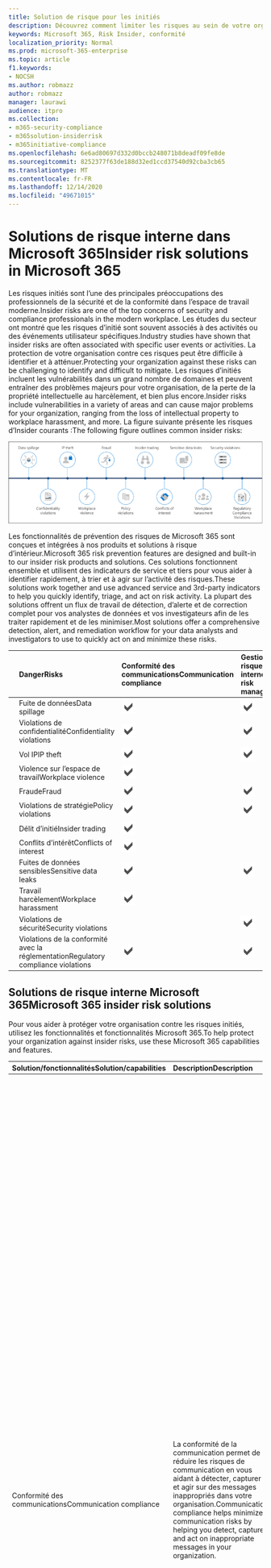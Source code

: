 ```yaml
---
title: Solution de risque pour les initiés
description: Découvrez comment limiter les risques au sein de votre organisation avec des solutions aux risques initiés dans Microsoft 365.
keywords: Microsoft 365, Risk Insider, conformité
localization_priority: Normal
ms.prod: microsoft-365-enterprise
ms.topic: article
f1.keywords:
- NOCSH
ms.author: robmazz
author: robmazz
manager: laurawi
audience: itpro
ms.collection:
- m365-security-compliance
- m365solution-insiderrisk
- m365initiative-compliance
ms.openlocfilehash: 6e6ad80697d332d0bccb248071b8deadf09fe8de
ms.sourcegitcommit: 8252377f63de188d32ed1ccd37540d92cba3cb65
ms.translationtype: MT
ms.contentlocale: fr-FR
ms.lasthandoff: 12/14/2020
ms.locfileid: "49671015"
---
```

# <a name="insider-risk-solutions-in-microsoft-365"></a><span data-ttu-id="02a23-104">Solutions de risque interne dans Microsoft 365</span><span class="sxs-lookup"><span data-stu-id="02a23-104">Insider risk solutions in Microsoft 365</span></span>

<span data-ttu-id="02a23-105">Les risques initiés sont l’une des principales préoccupations des professionnels de la sécurité et de la conformité dans l’espace de travail moderne.</span><span class="sxs-lookup"><span data-stu-id="02a23-105">Insider risks are one of the top concerns of security and compliance professionals in the modern workplace.</span></span> <span data-ttu-id="02a23-106">Les études du secteur ont montré que les risques d’initié sont souvent associés à des activités ou des événements utilisateur spécifiques.</span><span class="sxs-lookup"><span data-stu-id="02a23-106">Industry studies have shown that insider risks are often associated with specific user events or activities.</span></span> <span data-ttu-id="02a23-107">La protection de votre organisation contre ces risques peut être difficile à identifier et à atténuer.</span><span class="sxs-lookup"><span data-stu-id="02a23-107">Protecting your organization against these risks can be challenging to identify and difficult to mitigate.</span></span> <span data-ttu-id="02a23-108">Les risques d’initiés incluent les vulnérabilités dans un grand nombre de domaines et peuvent entraîner des problèmes majeurs pour votre organisation, de la perte de la propriété intellectuelle au harcèlement, et bien plus encore.</span><span class="sxs-lookup"><span data-stu-id="02a23-108">Insider risks include vulnerabilities in a variety of areas and can cause major problems for your organization, ranging from the loss of intellectual property to workplace harassment, and more.</span></span> <span data-ttu-id="02a23-109">La figure suivante présente les risques d’Insider courants :</span><span class="sxs-lookup"><span data-stu-id="02a23-109">The following figure outlines common insider risks:</span></span>

![Menaces pour les risques des Insiders](../media/ir-solution-threats.png)

<span data-ttu-id="02a23-111">Les fonctionnalités de prévention des risques de Microsoft 365 sont conçues et intégrées à nos produits et solutions à risque d’intérieur.</span><span class="sxs-lookup"><span data-stu-id="02a23-111">Microsoft 365 risk prevention features are designed and built-in to our insider risk products and solutions.</span></span> <span data-ttu-id="02a23-112">Ces solutions fonctionnent ensemble et utilisent des indicateurs de service et tiers pour vous aider à identifier rapidement, à trier et à agir sur l’activité des risques.</span><span class="sxs-lookup"><span data-stu-id="02a23-112">These solutions work together and use advanced service and 3rd-party indicators to help you quickly identify, triage, and act on risk activity.</span></span> <span data-ttu-id="02a23-113">La plupart des solutions offrent un flux de travail de détection, d’alerte et de correction complet pour vos analystes de données et vos investigateurs afin de les traiter rapidement et de les minimiser.</span><span class="sxs-lookup"><span data-stu-id="02a23-113">Most solutions offer a comprehensive detection, alert, and remediation workflow for your data analysts and investigators to use to quickly act on and minimize these risks.</span></span>

| | <span data-ttu-id="02a23-114">Danger</span><span class="sxs-lookup"><span data-stu-id="02a23-114">Risks</span></span> | <span data-ttu-id="02a23-115">Conformité des communications</span><span class="sxs-lookup"><span data-stu-id="02a23-115">Communication compliance</span></span> | <span data-ttu-id="02a23-116">Gestion des risques internes</span><span class="sxs-lookup"><span data-stu-id="02a23-116">Insider risk management</span></span> | <span data-ttu-id="02a23-117">Obstacles aux informations</span><span class="sxs-lookup"><span data-stu-id="02a23-117">Information barriers</span></span> | <span data-ttu-id="02a23-118">Gestion des accès privilégiés</span><span class="sxs-lookup"><span data-stu-id="02a23-118">Privileged access management</span></span> |
| :---- | :-------- | :--------------------------- | :-------------------------- |:-------------------------| :--------------------------------|
| ![Icône de fuite de données](../media/ir-risk-data-spillage.png)| <span data-ttu-id="02a23-120">Fuite de données</span><span class="sxs-lookup"><span data-stu-id="02a23-120">Data spillage</span></span> | ![Pris en charge](../media/check-mark.png) | ![Pris en charge](../media/check-mark.png) |  |  |
| ![Icône violations de confidentialité](../media/ir-risk-confidentiality-violations.png)| <span data-ttu-id="02a23-124">Violations de confidentialité</span><span class="sxs-lookup"><span data-stu-id="02a23-124">Confidentiality violations</span></span> | ![Pris en charge](../media/check-mark.png) | ![Pris en charge](../media/check-mark.png) | ![Pris en charge](../media/check-mark.png) |  |
| ![Icône de vol IP](../media/ir-risk-ip-theft.png)| <span data-ttu-id="02a23-129">Vol IP</span><span class="sxs-lookup"><span data-stu-id="02a23-129">IP theft</span></span> | ![Pris en charge](../media/check-mark.png) | ![Pris en charge](../media/check-mark.png) | ![Pris en charge](../media/check-mark.png) |  |
| ![Icône violence Workplace](../media/ir-risk-workplace-violence.png)| <span data-ttu-id="02a23-134">Violence sur l’espace de travail</span><span class="sxs-lookup"><span data-stu-id="02a23-134">Workplace violence</span></span> | ![Pris en charge](../media/check-mark.png) |  |  |  |
| ![Icône fraude/voleur](../media/ir-risk-fraud.png)| <span data-ttu-id="02a23-137">Fraude</span><span class="sxs-lookup"><span data-stu-id="02a23-137">Fraud</span></span> | ![Pris en charge](../media/check-mark.png) | ![Pris en charge](../media/check-mark.png) |  |  |
| ![Icône violations de stratégie](../media/ir-risk-policy-violations.png)| <span data-ttu-id="02a23-141">Violations de stratégie</span><span class="sxs-lookup"><span data-stu-id="02a23-141">Policy violations</span></span> | ![Pris en charge](../media/check-mark.png) | ![Pris en charge](../media/check-mark.png) | ![Pris en charge](../media/check-mark.png) | ![Pris en charge](../media/check-mark.png) |
| ![Icône de négociation/négociation d’initié](../media/ir-risk-insider-trading.png)| <span data-ttu-id="02a23-147">Délit d’initié</span><span class="sxs-lookup"><span data-stu-id="02a23-147">Insider trading</span></span> | ![Pris en charge](../media/check-mark.png) |  |  |  |
| ![Icône conflits d’intérêt](../media/ir-risk-conflicts-of-interest.png)| <span data-ttu-id="02a23-150">Conflits d’intérêt</span><span class="sxs-lookup"><span data-stu-id="02a23-150">Conflicts of interest</span></span> | ![Pris en charge](../media/check-mark.png) |  | ![Pris en charge](../media/check-mark.png) |  |
| ![Icône périphériques/fuites de données sensibles](../media/ir-risk-sensitive-data-leaks.png)| <span data-ttu-id="02a23-154">Fuites de données sensibles</span><span class="sxs-lookup"><span data-stu-id="02a23-154">Sensitive data leaks</span></span> | ![Pris en charge](../media/check-mark.png) | ![Pris en charge](../media/check-mark.png) |  |  |
| ![Icône lieu de harcèlement/personnes dans le Bureau](../media/ir-risk-workplace-harassment.png)| <span data-ttu-id="02a23-158">Travail harcèlement</span><span class="sxs-lookup"><span data-stu-id="02a23-158">Workplace harassment</span></span> | ![Pris en charge](../media/check-mark.png) |  |  |  |
| ![Icône violations de sécurité](../media/ir-risk-security-violations.png)| <span data-ttu-id="02a23-161">Violations de sécurité</span><span class="sxs-lookup"><span data-stu-id="02a23-161">Security violations</span></span> |  | ![Pris en charge](../media/check-mark.png) |  | ![Pris en charge](../media/check-mark.png) |
| ![Icône violations de conformité réglementaire](../media/ir-risk-regulatory-compliance-violations.png)| <span data-ttu-id="02a23-165">Violations de la conformité avec la réglementation</span><span class="sxs-lookup"><span data-stu-id="02a23-165">Regulatory compliance violations</span></span> | ![Pris en charge](../media/check-mark.png) | ![Pris en charge](../media/check-mark.png) | ![Pris en charge](../media/check-mark.png) |  |

## <a name="microsoft-365-insider-risk-solutions"></a><span data-ttu-id="02a23-169">Solutions de risque interne Microsoft 365</span><span class="sxs-lookup"><span data-stu-id="02a23-169">Microsoft 365 insider risk solutions</span></span>

<span data-ttu-id="02a23-170">Pour vous aider à protéger votre organisation contre les risques initiés, utilisez les fonctionnalités et fonctionnalités Microsoft 365.</span><span class="sxs-lookup"><span data-stu-id="02a23-170">To help protect your organization against insider risks, use these Microsoft 365 capabilities and features.</span></span>

| <span data-ttu-id="02a23-171">Solution/fonctionnalités</span><span class="sxs-lookup"><span data-stu-id="02a23-171">Solution/capabilities</span></span> | <span data-ttu-id="02a23-172">Description</span><span class="sxs-lookup"><span data-stu-id="02a23-172">Description</span></span> | <span data-ttu-id="02a23-173">Licence</span><span class="sxs-lookup"><span data-stu-id="02a23-173">Licensing</span></span> |
| :------------------------ | :-------------- | :------------ |
| <span data-ttu-id="02a23-174">Conformité des communications</span><span class="sxs-lookup"><span data-stu-id="02a23-174">Communication compliance</span></span> | <span data-ttu-id="02a23-175">La conformité de la communication permet de réduire les risques de communication en vous aidant à détecter, capturer et agir sur des messages inappropriés dans votre organisation.</span><span class="sxs-lookup"><span data-stu-id="02a23-175">Communication compliance helps minimize communication risks by helping you detect, capture, and act on inappropriate messages in your organization.</span></span> | <span data-ttu-id="02a23-176">Abonnement Microsoft 365 E5 (payant ou version d’évaluation)</span><span class="sxs-lookup"><span data-stu-id="02a23-176">Microsoft 365 E5 subscription (paid or trial version)</span></span> <br> <span data-ttu-id="02a23-177">Microsoft 365 E3 subscription + le complément de conformité Microsoft 365 E5</span><span class="sxs-lookup"><span data-stu-id="02a23-177">Microsoft 365 E3 subscription + the Microsoft 365 E5 Compliance add-on</span></span> <br> <span data-ttu-id="02a23-178">Microsoft 365 E3 subscription + le complément de gestion des risques de Microsoft 365 E5 Insider</span><span class="sxs-lookup"><span data-stu-id="02a23-178">Microsoft 365 E3 subscription + the Microsoft 365 E5 Insider Risk Management add-on</span></span> <br> <span data-ttu-id="02a23-179">Abonnement Microsoft 365 a5 (payant ou version d’évaluation)</span><span class="sxs-lookup"><span data-stu-id="02a23-179">Microsoft 365 A5 subscription (paid or trial version)</span></span> <br> <span data-ttu-id="02a23-180">Abonnement Microsoft 365 a3 + complément Microsoft 365 a5 Compliance</span><span class="sxs-lookup"><span data-stu-id="02a23-180">Microsoft 365 A3 subscription + the Microsoft 365 A5 Compliance add-on</span></span> <br> <span data-ttu-id="02a23-181">Abonnement Microsoft 365 a3 + complément de gestion des risques Microsoft 365 a5 Insider</span><span class="sxs-lookup"><span data-stu-id="02a23-181">Microsoft 365 A3 subscription + the Microsoft 365 A5 Insider Risk Management add-on</span></span> <br> <span data-ttu-id="02a23-182">Abonnement Microsoft 365 G5 (payant ou version d’évaluation)</span><span class="sxs-lookup"><span data-stu-id="02a23-182">Microsoft 365 G5 subscription (paid or trial version)</span></span> <br> <span data-ttu-id="02a23-183">Abonnement Microsoft 365 G5 + le complément de conformité Microsoft 365 G5</span><span class="sxs-lookup"><span data-stu-id="02a23-183">Microsoft 365 G5 subscription + the Microsoft 365 G5 Compliance add-on</span></span> <br> <span data-ttu-id="02a23-184">Abonnement Microsoft 365 G5 + le complément de gestion des risques Microsoft 365 G5 Insider</span><span class="sxs-lookup"><span data-stu-id="02a23-184">Microsoft 365 G5 subscription + the Microsoft 365 G5 Insider Risk Management add-on</span></span> <br> <span data-ttu-id="02a23-185">Office 365 entreprise E5 abonnement (payant ou version d’évaluation)</span><span class="sxs-lookup"><span data-stu-id="02a23-185">Office 365 Enterprise E5 subscription (paid or trial version)</span></span> <br> <span data-ttu-id="02a23-186">Abonnement Office 365 a5 (payant ou version d’évaluation)</span><span class="sxs-lookup"><span data-stu-id="02a23-186">Office 365 A5 subscription (paid or trial version)</span></span> <br> <span data-ttu-id="02a23-187">Office 365 entreprise E3 abonnement + le complément Office 365 Advanced Compliance (non disponible pour les nouveaux abonnements)</span><span class="sxs-lookup"><span data-stu-id="02a23-187">Office 365 Enterprise E3 subscription + the Office 365 Advanced Compliance add-on (no longer available for new subscriptions)</span></span> |
| <span data-ttu-id="02a23-188">Gestion des risques internes</span><span class="sxs-lookup"><span data-stu-id="02a23-188">Insider risk management</span></span> | <span data-ttu-id="02a23-189">La gestion des risques initiés permet de réduire les risques internes en vous permettant de détecter, d’examiner et d’agir sur les activités malveillantes et involontaires dans votre organisation.</span><span class="sxs-lookup"><span data-stu-id="02a23-189">Insider risk management helps minimize internal risks by enabling you to detect, investigate, and act on malicious and inadvertent activities in your organization.</span></span> | <span data-ttu-id="02a23-190">Abonnement Microsoft 365 E5 (payant ou version d’évaluation) abonnement Microsoft 365 E3 + le complément de conformité Microsoft 365 E5</span><span class="sxs-lookup"><span data-stu-id="02a23-190">Microsoft 365 E5 subscription (paid or trial version) Microsoft 365 E3 subscription + the Microsoft 365 E5 Compliance add-on</span></span> <br> <span data-ttu-id="02a23-191">Microsoft 365 E3 subscription + le complément de gestion des risques de Microsoft 365 E5 Insider</span><span class="sxs-lookup"><span data-stu-id="02a23-191">Microsoft 365 E3 subscription + the Microsoft 365 E5 Insider Risk Management add-on</span></span> <br> <span data-ttu-id="02a23-192">Abonnement Microsoft 365 a5 (payant ou version d’évaluation)</span><span class="sxs-lookup"><span data-stu-id="02a23-192">Microsoft 365 A5 subscription (paid or trial version)</span></span> <br> <span data-ttu-id="02a23-193">Abonnement Microsoft 365 a3 + complément Microsoft 365 a5 Compliance</span><span class="sxs-lookup"><span data-stu-id="02a23-193">Microsoft 365 A3 subscription + the Microsoft 365 A5 Compliance add-on</span></span> <br> <span data-ttu-id="02a23-194">Abonnement Microsoft 365 a3 + complément de gestion des risques Microsoft 365 a5 Insider</span><span class="sxs-lookup"><span data-stu-id="02a23-194">Microsoft 365 A3 subscription + the Microsoft 365 A5 Insider Risk Management add-on</span></span> |
| <span data-ttu-id="02a23-195">Obstacles aux informations</span><span class="sxs-lookup"><span data-stu-id="02a23-195">Information barriers</span></span> | <span data-ttu-id="02a23-196">Les barrières d’informations vous permettent de restreindre la communication et la collaboration entre deux groupes internes afin d’éviter un conflit d’intérêts au sein de votre organisation.</span><span class="sxs-lookup"><span data-stu-id="02a23-196">Information barriers allow you to restrict communication and collaboration between two internal groups to avoid a conflict of interest from occurring in your organization.</span></span>  | <span data-ttu-id="02a23-197">Microsoft 365 E5/a5</span><span class="sxs-lookup"><span data-stu-id="02a23-197">Microsoft 365 E5/A5</span></span> <br> <span data-ttu-id="02a23-198">Office 365 E5/a5</span><span class="sxs-lookup"><span data-stu-id="02a23-198">Office 365 E5/A5</span></span> <br> <span data-ttu-id="02a23-199">Conformité avancée Office 365</span><span class="sxs-lookup"><span data-stu-id="02a23-199">Office 365 Advanced Compliance</span></span> <br> <span data-ttu-id="02a23-200">Conformité Microsoft 365 E5/a5</span><span class="sxs-lookup"><span data-stu-id="02a23-200">Microsoft 365 Compliance E5/A5</span></span> <br> <span data-ttu-id="02a23-201">Gestion des risques Microsoft 365 Insider</span><span class="sxs-lookup"><span data-stu-id="02a23-201">Microsoft 365 Insider Risk Management</span></span> |
| <span data-ttu-id="02a23-202">Gestion des accès privilégiés</span><span class="sxs-lookup"><span data-stu-id="02a23-202">Privileged access management</span></span> | <span data-ttu-id="02a23-203">La gestion des accès privilégiés permet un contrôle d’accès granulaire via des tâches d’administration Exchange Online privilégiées dans Office 365.</span><span class="sxs-lookup"><span data-stu-id="02a23-203">Privileged access management allows granular access control over privileged Exchange Online admin tasks in Office 365.</span></span> <span data-ttu-id="02a23-204">Elle peut faciliter la protection de votre organisation contre des violations utilisant les comptes d’administration privilégiés existants avec un accès permanent aux données sensibles ou un accès aux paramètres de configuration critiques.</span><span class="sxs-lookup"><span data-stu-id="02a23-204">It can help protect your organization from breaches that use existing privileged admin accounts with standing access to sensitive data or access to critical configuration settings.</span></span> | <span data-ttu-id="02a23-205">Microsoft 365 E5/a5</span><span class="sxs-lookup"><span data-stu-id="02a23-205">Microsoft 365 E5/A5</span></span> <br> <span data-ttu-id="02a23-206">Office 365 E5/a5</span><span class="sxs-lookup"><span data-stu-id="02a23-206">Office 365 E5/A5</span></span> <br> <span data-ttu-id="02a23-207">Microsoft 365 E5/a5 conformité</span><span class="sxs-lookup"><span data-stu-id="02a23-207">Microsoft 365 E5/A5 Compliance</span></span> <br> <span data-ttu-id="02a23-208">Microsoft 365 E5/a5 protection des informations et gouvernance</span><span class="sxs-lookup"><span data-stu-id="02a23-208">Microsoft 365 E5/A5 Information Protection and Governance</span></span> |

## <a name="deploy-microsoft-365-insider-risk-solutions"></a><span data-ttu-id="02a23-209">Déployer Microsoft 365 Insider Risk solutions</span><span class="sxs-lookup"><span data-stu-id="02a23-209">Deploy Microsoft 365 insider risk solutions</span></span>

<span data-ttu-id="02a23-210">Pour vous aider à protéger votre organisation contre les risques d’Insider, configurez et déployez les solutions Microsoft 365 suivantes :</span><span class="sxs-lookup"><span data-stu-id="02a23-210">To help protect your organization against insider risks, set up and deploy the following Microsoft 365 solutions:</span></span>

![Protection approfondie contre les risques initiés](../media/ir-solution-defense-in-depth.png)

1. <span data-ttu-id="02a23-212">Configurez et créez des [stratégies de conformité de communication](communication-compliance-solution-overview.md).</span><span class="sxs-lookup"><span data-stu-id="02a23-212">Configure and create [communication compliance policies](communication-compliance-solution-overview.md).</span></span>
2. <span data-ttu-id="02a23-213">Configurez et créez des [stratégies de gestion des risques internes](insider-risk-management-solution-overview.md).</span><span class="sxs-lookup"><span data-stu-id="02a23-213">Configure and create [insider risk management policies](insider-risk-management-solution-overview.md).</span></span>
3. <span data-ttu-id="02a23-214">Facultatif : configurez et créez des [stratégies de barrière des informations](information-barriers-solution-overview.md).</span><span class="sxs-lookup"><span data-stu-id="02a23-214">Optional: Configure and create [information barrier policies](information-barriers-solution-overview.md).</span></span>
4. <span data-ttu-id="02a23-215">Facultatif : activez et configurez la [gestion des accès privilégiés](privileged-access-management-solution-overview.md).</span><span class="sxs-lookup"><span data-stu-id="02a23-215">Optional: Enable and configure [privileged access management](privileged-access-management-solution-overview.md).</span></span>

## <a name="illustrations-with-examples"></a><span data-ttu-id="02a23-216">Illustrations avec des exemples</span><span class="sxs-lookup"><span data-stu-id="02a23-216">Illustrations with examples</span></span>

<span data-ttu-id="02a23-217">Pour vous aider à planifier une stratégie intégrée pour l’implémentation des fonctionnalités de risque de Microsoft 365 Insider, téléchargez le jeu d’illustrations des *fonctionnalités de protection et de conformité des informations de microsoft 365* .</span><span class="sxs-lookup"><span data-stu-id="02a23-217">To help you plan an integrated strategy for implementing Microsoft 365 insider risk capabilities, download the *Microsoft 365 information protection and compliance capabilities* set of illustrations.</span></span> <span data-ttu-id="02a23-218">Pour les fonctionnalités de risque pour les initiés, voir les rubriques d’illustration 5-7.</span><span class="sxs-lookup"><span data-stu-id="02a23-218">For insider risk capabilities, see the architecture illustration topics 5-7.</span></span> <span data-ttu-id="02a23-219">N’hésitez pas à les adapter à votre usage personnel.</span><span class="sxs-lookup"><span data-stu-id="02a23-219">Feel free to adapt these illustrations for your own use.</span></span>

| <span data-ttu-id="02a23-220">Item</span><span class="sxs-lookup"><span data-stu-id="02a23-220">Item</span></span> | <span data-ttu-id="02a23-221">Description</span><span class="sxs-lookup"><span data-stu-id="02a23-221">Description</span></span> |
|:-----|:------------|
|<span data-ttu-id="02a23-222">[![Poster du modèle : fonctionnalités de la conformité et de la protection des informations Microsoft 365](../media/solutions-architecture-center/m365-compliance-illustrations-thumb.png)](https://download.microsoft.com/download/3/a/6/3a6ab1a3-feb0-4ee2-8e77-62415a772e53/m365-compliance-illustrations.pdf)</span><span class="sxs-lookup"><span data-stu-id="02a23-222">[![Model poster: Microsoft 365 information protection and compliance capabilities](../media/solutions-architecture-center/m365-compliance-illustrations-thumb.png)](https://download.microsoft.com/download/3/a/6/3a6ab1a3-feb0-4ee2-8e77-62415a772e53/m365-compliance-illustrations.pdf)</span></span> <br/> <span data-ttu-id="02a23-223">[Télécharger en tant que fichier PDF](https://download.microsoft.com/download/3/a/6/3a6ab1a3-feb0-4ee2-8e77-62415a772e53/m365-compliance-illustrations.pdf) \| [Télécharger en tant que Visio](https://download.microsoft.com/download/3/a/6/3a6ab1a3-feb0-4ee2-8e77-62415a772e53/m365-compliance-illustrations.vsdx)  </span><span class="sxs-lookup"><span data-stu-id="02a23-223">[Download as a PDF](https://download.microsoft.com/download/3/a/6/3a6ab1a3-feb0-4ee2-8e77-62415a772e53/m365-compliance-illustrations.pdf)  \| [Download as a Visio](https://download.microsoft.com/download/3/a/6/3a6ab1a3-feb0-4ee2-8e77-62415a772e53/m365-compliance-illustrations.vsdx)</span></span> <br/> <span data-ttu-id="02a23-224">Mise à jour du 2020 octobre</span><span class="sxs-lookup"><span data-stu-id="02a23-224">Updated October 2020</span></span>|<span data-ttu-id="02a23-225">Inclus :</span><span class="sxs-lookup"><span data-stu-id="02a23-225">Includes:</span></span> <ul><li>  <span data-ttu-id="02a23-226">Protection des informations et protection contre la perte de données Microsoft</span><span class="sxs-lookup"><span data-stu-id="02a23-226">Microsoft information protection and data loss prevention</span></span></li><li><span data-ttu-id="02a23-227">Stratégies de rétention et étiquettes de rétention</span><span class="sxs-lookup"><span data-stu-id="02a23-227">Retention policies and retention labels</span></span> </li><li><span data-ttu-id="02a23-228">Obstacles aux informations</span><span class="sxs-lookup"><span data-stu-id="02a23-228">Information barriers</span></span></li><li><span data-ttu-id="02a23-229">Conformité des communications</span><span class="sxs-lookup"><span data-stu-id="02a23-229">Communication compliance</span></span></li><li><span data-ttu-id="02a23-230">Gestion des risques internes</span><span class="sxs-lookup"><span data-stu-id="02a23-230">Insider risk management</span></span></li><li><span data-ttu-id="02a23-231">Réception de données tierces</span><span class="sxs-lookup"><span data-stu-id="02a23-231">Third-party data ingestion</span></span></li>|

## <a name="training"></a><span data-ttu-id="02a23-232">Formation</span><span class="sxs-lookup"><span data-stu-id="02a23-232">Training</span></span>

<span data-ttu-id="02a23-233">Formation de l’équipe des administrateurs et de la mise en conformité les bases de chaque solution de risque Insider peuvent aider votre organisation à démarrer plus rapidement à l’aide de vos efforts de déploiement et de mise en œuvre.</span><span class="sxs-lookup"><span data-stu-id="02a23-233">Training your administrators and compliance team in the basics for each insider risk solution can help your organization get started more quickly with your deployment and implementation efforts.</span></span> 

<span data-ttu-id="02a23-234">Microsoft 365 fournit les ressources suivantes pour aider les utilisateurs au sein de votre organisation :</span><span class="sxs-lookup"><span data-stu-id="02a23-234">Microsoft 365 provides the following resources to help inform and train these users in your organization:</span></span>

| <span data-ttu-id="02a23-235">Solution/domaine</span><span class="sxs-lookup"><span data-stu-id="02a23-235">Solution/Area</span></span> | <span data-ttu-id="02a23-236">Ressources</span><span class="sxs-lookup"><span data-stu-id="02a23-236">Resources</span></span> |
|:------------------|:--------------|
| <span data-ttu-id="02a23-237">Gérer les risques internes dans Microsoft 365</span><span class="sxs-lookup"><span data-stu-id="02a23-237">Manage insider risk in Microsoft 365</span></span> |[<span data-ttu-id="02a23-238">Chemin d’apprentissage complet</span><span class="sxs-lookup"><span data-stu-id="02a23-238">Complete learning path</span></span>](/learn/paths/m365-compliance-insider) <br> <span data-ttu-id="02a23-239">Ce chemin d’apprentissage inclut tous les modules de solution individuels pour la conformité de la communication, la gestion des risques internes, les barrières d’informations et la gestion des accès privilégiés.</span><span class="sxs-lookup"><span data-stu-id="02a23-239">This learning path includes all the individual solution modules for communication compliance, insider risk management, information barriers, and privileged access management.</span></span> <span data-ttu-id="02a23-240">Sélectionnez ce chemin d’apprentissage pour terminer tous les modules.</span><span class="sxs-lookup"><span data-stu-id="02a23-240">Select this learning path to complete all the modules.</span></span> |
| <span data-ttu-id="02a23-241">Conformité des communications</span><span class="sxs-lookup"><span data-stu-id="02a23-241">Communication compliance</span></span> | [<span data-ttu-id="02a23-242">Module d’apprentissage : préparer la conformité de la communication dans Microsoft 365</span><span class="sxs-lookup"><span data-stu-id="02a23-242">Learning module: Prepare communication compliance in Microsoft 365</span></span>](/learn/modules/m365-compliance-insider-prepare-communication-compliance) <br> <span data-ttu-id="02a23-243">Ce module vous aide à apprendre les principes de base relatifs à l’identification et à la correction des violations de la stratégie de code de conduite avec la conformité de la communication, à la configuration des conditions préalables requises avant de créer des stratégies de conformité des communications, et en savoir plus sur les types de modèles de stratégie prédéfinis intégrés dans la conformité des communications.</span><span class="sxs-lookup"><span data-stu-id="02a23-243">This module helps you learn the basics on how to identify and remediate code-of-conduct policy violations with communication compliance, cover the prerequisites needed before creating communication compliance policies, and learn about the types of built-in, pre-defined policy templates in communication compliance.</span></span> |
| <span data-ttu-id="02a23-244">Gestion des risques internes</span><span class="sxs-lookup"><span data-stu-id="02a23-244">Insider risk management</span></span> | [<span data-ttu-id="02a23-245">Module d’apprentissage : gestion des risques internes dans Microsoft 365</span><span class="sxs-lookup"><span data-stu-id="02a23-245">Learning module: Insider risk management in Microsoft 365</span></span>](/learn/modules/m365-compliance-insider-manage-insider-risk) <br> <span data-ttu-id="02a23-246">Ce module vous aide à comprendre comment la gestion des risques d’initié dans Microsoft 365 peut vous aider à prévenir, détecter et contenir les risques internes d’une organisation, à en savoir plus sur les types de modèles de stratégie prédéfinis intégrés, à comprendre les conditions préalables de base requises avant de créer des stratégies de risque initiaux et explique les types d’actions que vous pouvez effectuer sur les cas de</span><span class="sxs-lookup"><span data-stu-id="02a23-246">This module helps you learn how insider risk management in Microsoft 365 can help prevent, detect, and contain internal risks in an organization, learn about the types of built-in, pre-defined policy templates, understand the basic prerequisites needed before creating insider risk policies, and explains the types of actions you can take on insider risk management cases.</span></span> |
| <span data-ttu-id="02a23-247">Obstacles aux informations</span><span class="sxs-lookup"><span data-stu-id="02a23-247">Information barriers</span></span> | [<span data-ttu-id="02a23-248">Module d’apprentissage : planifier les barrières en matière d’informations</span><span class="sxs-lookup"><span data-stu-id="02a23-248">Learning module: Plan for information barriers</span></span>](/learn/modules/m365-compliance-insider-plan-information-barriers) <br> <span data-ttu-id="02a23-249">Ce module vous aide à comprendre comment les stratégies de barrière des informations peuvent aider votre organisation à respecter les normes et réglementations industrielles pertinentes, répertorie les types de situations où des barrières d’informations sont applicables, explique le processus de création d’une stratégie de barrière des informations et explique comment résoudre les problèmes inattendus une fois les barrières d’information mises en place.</span><span class="sxs-lookup"><span data-stu-id="02a23-249">This module helps you learn how information barrier policies can help your organization maintain compliance with relevant industry standards and regulations, lists the types of situations when information barriers would be applicable, helps explain the process of creating an information barrier policy, and helps explain how to troubleshoot unexpected issues after information barriers are in place.</span></span> |
| <span data-ttu-id="02a23-250">Gestion des accès privilégiés</span><span class="sxs-lookup"><span data-stu-id="02a23-250">Privileged access management</span></span> | [<span data-ttu-id="02a23-251">Module d’apprentissage : implémenter la gestion des accès privilégiés</span><span class="sxs-lookup"><span data-stu-id="02a23-251">Learning module: Implement privileged access management</span></span>](/learn/modules/m365-compliance-insider-implement-privileged-access-management) <br> <span data-ttu-id="02a23-252">Ce module vous aide à comprendre la différence entre la gestion des accès privilégiés et la gestion des identités privilégiées, le flux de processus de gestion des accès privilégiés et la façon de configurer et d’activer la gestion des accès privilégiés.</span><span class="sxs-lookup"><span data-stu-id="02a23-252">This module helps you understand the difference between privileged access management and privileged identity management, understand the privileged access management process flow, and understand the basics of how to configure and enable privileged access management.</span></span> |
